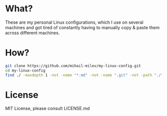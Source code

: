 # What?

These are my personal Linux configurations, which I use on several machines and got tired of constantly having to manually copy & paste them across different machines.

# How?

```bash
git clone https://github.com/mihail-milev/my-linux-config.git
cd my-linux-config
find ./ -maxdepth 1 -not -name "*.md" -not -name ".git" -not -path "./" -exec cp -R {} ~/ \;
```

# License

MIT License, please consult LICENSE.md
